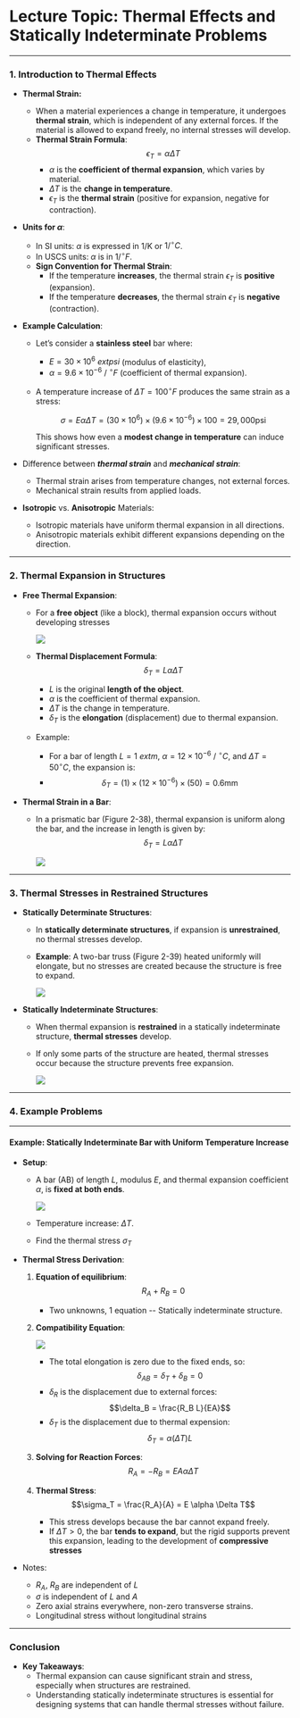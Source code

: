 
# Lecture Topic: Thermal Effects and Statically Indeterminate Problems

---

### 1. Introduction to Thermal Effects

- **Thermal Strain:**
  - When a material experiences a change in temperature, it undergoes **thermal strain**, which is independent of any external forces. If the material is allowed to expand freely, no internal stresses will develop.
  - **Thermal Strain Formula**:
    $$\epsilon_T = \alpha \Delta T$$
    - $\alpha$ is the **coefficient of thermal expansion**, which varies by material.
    - $\Delta T$ is the **change in temperature**.
    - $\epsilon_T$ is the **thermal strain** (positive for expansion, negative for contraction).

- **Units for $\alpha$**:
  - In SI units: $\alpha$ is expressed in $1/\text{K}$ or $1/^\circ C$.
  - In USCS units: $\alpha$ is in $1/^\circ F$.
  - **Sign Convention for Thermal Strain**: 
    - If the temperature **increases**, the thermal strain $\epsilon_T$ is **positive** (expansion).
    - If the temperature **decreases**, the thermal strain $\epsilon_T$ is **negative** (contraction).

- **Example Calculation**: 
  - Let’s consider a **stainless steel** bar where:
    - $E = 30 \times 10^6 \ 	ext{psi}$ (modulus of elasticity),
    - $\alpha = 9.6 \times 10^{-6} \ /\ ^\circ F$ (coefficient of thermal expansion).
  - A temperature increase of $\Delta T = 100^\circ F$ produces the same strain as a stress:

    $$\sigma = E \alpha \Delta T = (30 \times 10^6) \times (9.6 \times 10^{-6}) \times 100 = 29,000 \text{psi}$$
    
    This shows how even a **modest change in temperature** can induce significant stresses.

- Difference between ***thermal strain*** and ***mechanical strain***:
  - Thermal strain arises from temperature changes, not external forces.
  - Mechanical strain results from applied loads.

- **Isotropic** vs. **Anisotropic** Materials:
  - Isotropic materials have uniform thermal expansion in all directions.
  - Anisotropic materials exhibit different expansions depending on the direction.

---

### 2. Thermal Expansion in Structures

- **Free Thermal Expansion**: 
  - For a **free object** (like a block), thermal expansion occurs without developing stresses

    ![](/Figures/2024-09-13-01-09-31.png)
  
  
  - **Thermal Displacement Formula**:
    $$\delta_T = L \alpha \Delta T$$
    - $L$ is the original **length of the object**.
    - $\alpha$ is the coefficient of thermal expansion.
    - $\Delta T$ is the change in temperature.
    - $\delta_T$ is the **elongation** (displacement) due to thermal expansion.

  - Example:
    - For a bar of length $L = 1 \ 	ext{m}$, $\alpha = 12 \times 10^{-6} \ /\ ^\circ C$, and $\Delta T = 50^\circ C$, the expansion is:
    - 
      $$\delta_T = (1) \times (12 \times 10^{-6}) \times (50) = 0.6 \text{mm}$$

- **Thermal Strain in a Bar**:
  - In a prismatic bar (Figure 2-38), thermal expansion is uniform along the bar, and the increase in length is given by:
    $$\delta_T = L \alpha \Delta T$$

    ![](/Figures/2024-09-13-01-12-54.png)

---

### 3. Thermal Stresses in Restrained Structures

- **Statically Determinate Structures**:
  - In **statically determinate structures**, if expansion is **unrestrained**, no thermal stresses develop.
  - **Example**: A two-bar truss (Figure 2-39) heated uniformly will elongate, but no stresses are created because the structure is free to expand.

    ![](/Figures/2024-09-13-01-12-02.png)

- **Statically Indeterminate Structures**:
  - When thermal expansion is **restrained** in a statically indeterminate structure, **thermal stresses** develop.
  - If only some parts of the structure are heated, thermal stresses occur because the structure prevents free expansion.

    ![](/Figures/2024-09-13-01-14-23.png)

---

### 4. Example Problems

---

#### Example: Statically Indeterminate Bar with Uniform Temperature Increase

- **Setup**:
  - A bar (AB) of length $L$, modulus $E$, and thermal expansion coefficient $\alpha$, is **fixed at both ends**.

    ![](/Figures/2024-09-13-01-35-03.png)

  - Temperature increase: $\Delta T$.
  - Find the thermal stress $\sigma_T$

- **Thermal Stress Derivation**:
  1. **Equation of equilibrium**:
      $$R_A + R_B = 0$$
      - Two unknowns, 1 equation -- Statically indeterminate structure.

  2. **Compatibility Equation**: 

      ![](/Figures/2024-09-13-01-35-38.png)

     - The total elongation is zero due to the fixed ends, so:
       $$\delta_{AB} = \delta_T + \delta_B = 0$$
     - $\delta_R$ is the displacement due to external forces:
       $$\delta_B = \frac{R_B L}{EA}$$
     - $\delta_T$ is the displacement due to thermal expension:
       $$\delta_T = \alpha (\Delta T) L$$
  
  3. **Solving for Reaction Forces**:
     $$R_A = - R_B = E A \alpha \Delta T$$

  4. **Thermal Stress**:
     $$\sigma_T = \frac{R_A}{A} = E \alpha \Delta T$$
     - This stress develops because the bar cannot expand freely.
     - If $\Delta T>0$, the bar **tends to expand**, but the rigid supports prevent this expansion, leading to the development of **compressive stresses**

- Notes:
  - $R_A$, $R_B$ are independent of $L$
  - $\sigma$ is independent of $L$ and $A$
  - Zero axial strains everywhere, non-zero transverse strains.
  - Longitudinal stress without longitudinal strains

---

### Conclusion
- **Key Takeaways**:
  - Thermal expansion can cause significant strain and stress, especially when structures are restrained.
  - Understanding statically indeterminate structures is essential for designing systems that can handle thermal stresses without failure.
